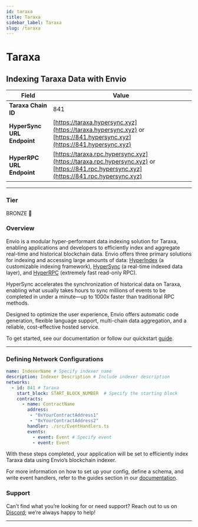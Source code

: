 ```yaml
---
id: taraxa
title: Taraxa
sidebar_label: Taraxa
slug: /taraxa
---
```


# Taraxa

## Indexing Taraxa Data with Envio

| **Field**                     | **Value**                                                                                          |
|-------------------------------|----------------------------------------------------------------------------------------------------|
| **Taraxa Chain ID**     | 841                                                                                            |
| **HyperSync URL Endpoint**    | [https://taraxa.hypersync.xyz](https://taraxa.hypersync.xyz) or [https://841.hypersync.xyz](https://841.hypersync.xyz) |
| **HyperRPC URL Endpoint**     | [https://taraxa.rpc.hypersync.xyz](https://taraxa.rpc.hypersync.xyz) or [https://841.rpc.hypersync.xyz](https://841.rpc.hypersync.xyz) |

---

### Tier

BRONZE 🥉

### Overview

Envio is a modular hyper-performant data indexing solution for Taraxa, enabling applications and developers to efficiently index and aggregate real-time and historical blockchain data. Envio offers three primary solutions for indexing and accessing large amounts of data: [HyperIndex](/docs/HyperIndex/overview) (a customizable indexing framework), [HyperSync](/docs/HyperSync/overview) (a real-time indexed data layer), and [HyperRPC](/docs/HyperSync/overview-hyperrpc) (extremely fast read-only RPC).

HyperSync accelerates the synchronization of historical data on Taraxa, enabling what usually takes hours to sync millions of events to be completed in under a minute—up to 1000x faster than traditional RPC methods.

Designed to optimize the user experience, Envio offers automatic code generation, flexible language support, multi-chain data aggregation, and a reliable, cost-effective hosted service.

To get started, see our documentation or follow our quickstart [guide](/docs/HyperIndex/contract-import).

---

### Defining Network Configurations

```yaml
name: IndexerName # Specify indexer name
description: Indexer Description # Include indexer description
networks:
  - id: 841 # Taraxa  
    start_block: START_BLOCK_NUMBER  # Specify the starting block
    contracts:
      - name: ContractName
        address:
         - "0xYourContractAddress1"
         - "0xYourContractAddress2"
        handler: ./src/EventHandlers.ts
        events:
          - event: Event # Specify event
          - event: Event
```

With these steps completed, your application will be set to efficiently index Taraxa data using Envio’s blockchain indexer.

For more information on how to set up your config, define a schema, and write event handlers, refer to the guides section in our [documentation](/docs/HyperIndex/configuration-file).

### Support

Can’t find what you’re looking for or need support? Reach out to us on [Discord](https://discord.com/invite/Q9qt8gZ2fX); we’re always happy to help!

---
